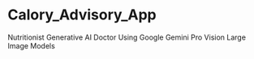 # Calory_Advisory_App
Nutritionist Generative AI Doctor Using Google Gemini Pro Vision Large Image Models
